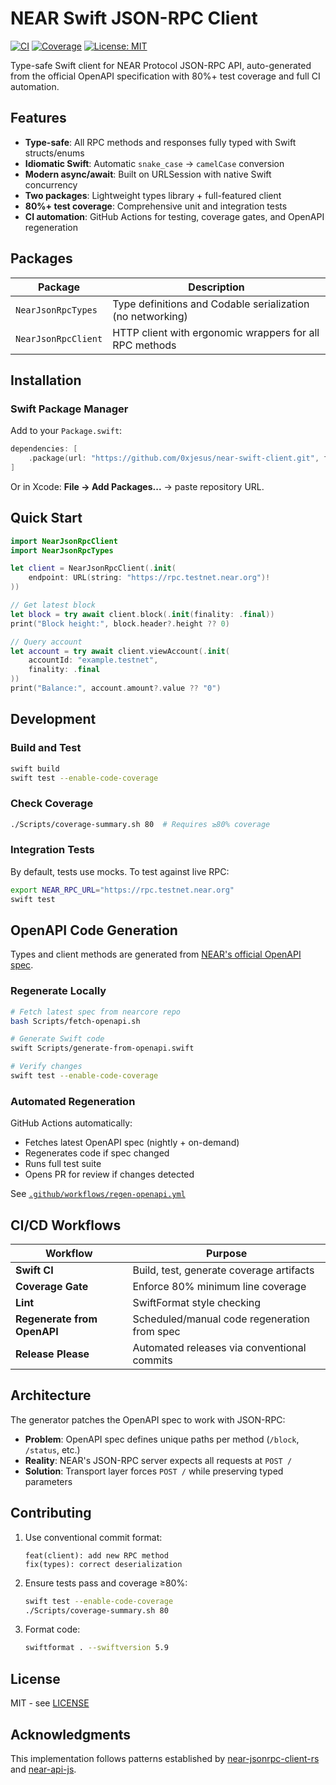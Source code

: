 # NEAR Swift JSON-RPC Client

[![CI](https://github.com/0xjesus/near-swift-client/actions/workflows/ci.yml/badge.svg)](https://github.com/0xjesus/near-swift-client/actions/workflows/ci.yml)
[![Coverage](https://github.com/0xjesus/near-swift-client/actions/workflows/coverage.yml/badge.svg)](https://github.com/0xjesus/near-swift-client/actions/workflows/coverage.yml)
[![License: MIT](https://img.shields.io/badge/License-MIT-green.svg)](LICENSE)

Type-safe Swift client for NEAR Protocol JSON-RPC API, auto-generated from the official OpenAPI specification with 80%+ test coverage and full CI automation.

## Features

- **Type-safe**: All RPC methods and responses fully typed with Swift structs/enums
- **Idiomatic Swift**: Automatic `snake_case` → `camelCase` conversion
- **Modern async/await**: Built on URLSession with native Swift concurrency
- **Two packages**: Lightweight types library + full-featured client
- **80%+ test coverage**: Comprehensive unit and integration tests
- **CI automation**: GitHub Actions for testing, coverage gates, and OpenAPI regeneration

## Packages

| Package | Description |
|---------|-------------|
| `NearJsonRpcTypes` | Type definitions and Codable serialization (no networking) |
| `NearJsonRpcClient` | HTTP client with ergonomic wrappers for all RPC methods |

## Installation

### Swift Package Manager

Add to your `Package.swift`:

```swift
dependencies: [
    .package(url: "https://github.com/0xjesus/near-swift-client.git", from: "0.1.1")
]
```

Or in Xcode: **File → Add Packages...** → paste repository URL.

## Quick Start

```swift
import NearJsonRpcClient
import NearJsonRpcTypes

let client = NearJsonRpcClient(.init(
    endpoint: URL(string: "https://rpc.testnet.near.org")!
))

// Get latest block
let block = try await client.block(.init(finality: .final))
print("Block height:", block.header?.height ?? 0)

// Query account
let account = try await client.viewAccount(.init(
    accountId: "example.testnet",
    finality: .final
))
print("Balance:", account.amount?.value ?? "0")
```

## Development

### Build and Test

```bash
swift build
swift test --enable-code-coverage
```

### Check Coverage

```bash
./Scripts/coverage-summary.sh 80  # Requires ≥80% coverage
```

### Integration Tests

By default, tests use mocks. To test against live RPC:

```bash
export NEAR_RPC_URL="https://rpc.testnet.near.org"
swift test
```

## OpenAPI Code Generation

Types and client methods are generated from [NEAR's official OpenAPI spec](https://github.com/near/nearcore/blob/master/chain/jsonrpc/openapi/openapi.json).

### Regenerate Locally

```bash
# Fetch latest spec from nearcore repo
bash Scripts/fetch-openapi.sh

# Generate Swift code
swift Scripts/generate-from-openapi.swift

# Verify changes
swift test --enable-code-coverage
```

### Automated Regeneration

GitHub Actions automatically:
- Fetches latest OpenAPI spec (nightly + on-demand)
- Regenerates code if spec changed
- Runs full test suite
- Opens PR for review if changes detected

See [`.github/workflows/regen-openapi.yml`](.github/workflows/regen-openapi.yml)

## CI/CD Workflows

| Workflow | Purpose |
|----------|---------|
| **Swift CI** | Build, test, generate coverage artifacts |
| **Coverage Gate** | Enforce 80% minimum line coverage |
| **Lint** | SwiftFormat style checking |
| **Regenerate from OpenAPI** | Scheduled/manual code regeneration from spec |
| **Release Please** | Automated releases via conventional commits |

## Architecture

The generator patches the OpenAPI spec to work with JSON-RPC:
- **Problem**: OpenAPI spec defines unique paths per method (`/block`, `/status`, etc.)
- **Reality**: NEAR's JSON-RPC server expects all requests at `POST /`
- **Solution**: Transport layer forces `POST /` while preserving typed parameters

## Contributing

1. Use conventional commit format:
   ```
   feat(client): add new RPC method
   fix(types): correct deserialization
   ```

2. Ensure tests pass and coverage ≥80%:
   ```bash
   swift test --enable-code-coverage
   ./Scripts/coverage-summary.sh 80
   ```

3. Format code:
   ```bash
   swiftformat . --swiftversion 5.9
   ```

## License

MIT - see [LICENSE](LICENSE)

## Acknowledgments

This implementation follows patterns established by [near-jsonrpc-client-rs](https://github.com/near/near-jsonrpc-client-rs) and [near-api-js](https://github.com/near/near-api-js).

